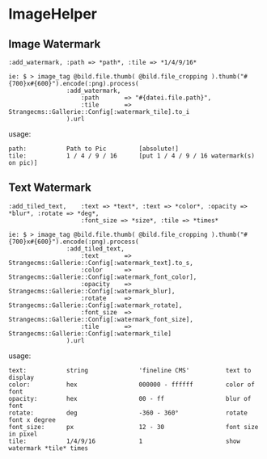 # ImageHelper


## Image Watermark
	
	:add_watermark, :path => *path*, :tile => *1/4/9/16*
	
	ie: $ > image_tag @bild.file.thumb( @bild.file_cropping ).thumb("#{700}x#{600}").encode(:png).process(
					:add_watermark, 
						:path 		=> "#{datei.file.path}", 
						:tile 		=> Strangecms::Gallerie::Config[:watermark_tile].to_i
					).url
usage:

	path:			Path to Pic 		[absolute!]
	tile:			1 / 4 / 9 / 16 		[put 1 / 4 / 9 / 16 watermark(s) on pic)]


## Text Watermark	
	:add_tiled_text, 	:text => *text*, :text => *color*, :opacity => *blur*, :rotate => *deg*, 
						:font_size => *size*, :tile => *times*
	
	ie: $ > image_tag @bild.file.thumb( @bild.file_cropping ).thumb("#{700}x#{600}").encode(:png).process(
					:add_tiled_text,
					 	:text 		=> Strangecms::Gallerie::Config[:watermark_text].to_s,
						:color 		=> Strangecms::Gallerie::Config[:watermark_font_color],
						:opacity 	=> Strangecms::Gallerie::Config[:watermark_blur],
						:rotate 	=> Strangecms::Gallerie::Config[:watermark_rotate],
						:font_size 	=> Strangecms::Gallerie::Config[:watermark_font_size],
						:tile 		=> Strangecms::Gallerie::Config[:watermark_tile]
					).url
usage:

	text:			string				'fineline CMS'			text to display
	color:			hex					000000 - ffffff			color of font
	opacity:		hex					00 - ff					blur of font
	rotate:			deg					-360 - 360°				rotate font x degree
	font_size:		px					12 - 30					font size in pixel
	tile:			1/4/9/16			1						show watermark *tile* times



	
	